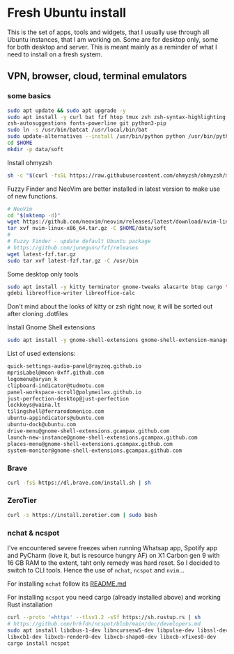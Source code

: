 # Fresh Ubuntu install

This is the set of apps, tools and widgets, that I usually use through all
Ubuntu instances, that I am working on. Some are for desktop only, some for
both desktop and server. This is meant mainly as a reminder of what I need
to install on a fresh system.

## VPN, browser, cloud, terminal emulators

### some basics

```sh
sudo apt update && sudo apt upgrade -y
sudo apt install -y curl bat fzf htop tmux zsh zsh-syntax-highlighting \
zsh-autosuggestions fonts-powerline git python3-pip
sudo ln -s /usr/bin/batcat /usr/local/bin/bat
sudo update-alternatives --install /usr/bin/python python /usr/bin/python3 1
cd $HOME
mkdir -p data/soft
```

Install ohmyzsh

```sh
sh -c "$(curl -fsSL https://raw.githubusercontent.com/ohmyzsh/ohmyzsh/master/tools/install.sh)"
```

Fuzzy Finder and NeoVim are better installed in latest version to make use
of new functions.

```sh
# NeoVim
cd "$(mktemp -d)"
wget https://github.com/neovim/neovim/releases/latest/download/nvim-linux-x86_64.tar.gz
tar xvf nvim-linux-x86_64.tar.gz -C $HOME/data/soft
#
# Fuzzy Finder - update default Ubuntu package
# https://github.com/junegunn/fzf/releases
wget latest-fzf.tar.gz
sudo tar xvf latest-fzf.tar.gz -C /usr/bin
```

Some desktop only tools

```sh
sudo apt install -y kitty terminator gnome-tweaks alacarte btop cargo \
gdebi libreoffice-writer libreoffice-calc

```

Don't mind about the looks of kitty or zsh right now, it will be sorted out
after cloning .dotfiles

Install Gnome Shell extensions

```sh
sudo apt install -y gnome-shell-extensions gnome-shell-extension-manager
```

List of used extensions:

```sh
quick-settings-audio-panel@rayzeq.github.io
mprisLabel@moon-0xff.github.com
logomenu@aryan_k
clipboard-indicator@tudmotu.com
panel-workspace-scroll@polymeilex.github.io
just-perfection-desktop@just-perfection
lockkeys@vaina.lt
tilingshell@ferrarodomenico.com
ubuntu-appindicators@ubuntu.com
ubuntu-dock@ubuntu.com
drive-menu@gnome-shell-extensions.gcampax.github.com
launch-new-instance@gnome-shell-extensions.gcampax.github.com
places-menu@gnome-shell-extensions.gcampax.github.com
system-monitor@gnome-shell-extensions.gcampax.github.com
```

### Brave

```sh
curl -fsS https://dl.brave.com/install.sh | sh
```

### ZeroTier

```sh
curl -s https://install.zerotier.com | sudo bash
```

### nchat & ncspot

I've encountered severe freezes when running Whatsap app, Spotify app
and PyCharm (love it, but is resource hungry AF) on X1 Carbon gen 9 with
16 GB RAM to the extent, taht only remedy was hard reset.
So I decided to switch to CLI tools. Hence the use of `nchat`,
`ncspot` and `nvim`...

For installing `nchat` follow its [README.md](https://github.com/d99kris/nchat)

For installing `ncspot` you need cargo (already installed above) and working
Rust installation

```sh
curl --proto '=https' --tlsv1.2 -sSf https://sh.rustup.rs | sh
# https://github.com/hrkfdn/ncspot/blob/main/doc/developers.md
sudo apt install libdbus-1-dev libncursesw5-dev libpulse-dev libssl-dev \
libxcb1-dev libxcb-render0-dev libxcb-shape0-dev libxcb-xfixes0-dev
cargo install ncspot
```
